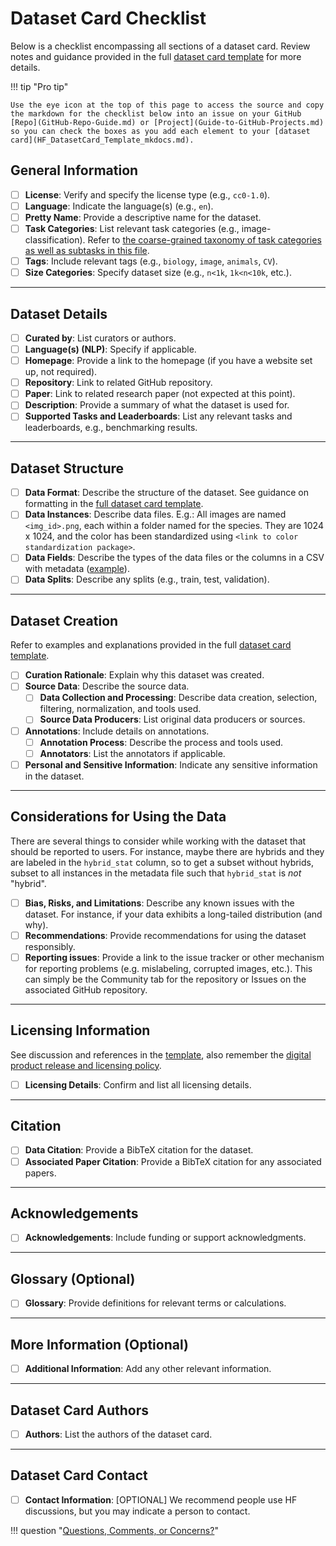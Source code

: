 # Dataset Card Checklist

Below is a checklist encompassing all sections of a dataset card. Review notes and guidance provided in the full [dataset card template](HF_DatasetCard_Template_mkdocs.md/) for more details.

!!! tip "Pro tip"

    Use the eye icon at the top of this page to access the source and copy the markdown for the checklist below into an issue on your GitHub [Repo](GitHub-Repo-Guide.md) or [Project](Guide-to-GitHub-Projects.md) so you can check the boxes as you add each element to your [dataset card](HF_DatasetCard_Template_mkdocs.md).

## General Information

- [ ] **License**: Verify and specify the license type (e.g., `cc0-1.0`).
- [ ] **Language**: Indicate the language(s) (e.g., `en`).
- [ ] **Pretty Name**: Provide a descriptive name for the dataset.
- [ ] **Task Categories**: List relevant task categories (e.g., image-classification). Refer to [the coarse-grained taxonomy of task categories as well as subtasks in this file](https://github.com/huggingface/huggingface.js/blob/main/packages/tasks/src/pipelines.ts).
- [ ] **Tags**: Include relevant tags (e.g., `biology`, `image`, `animals`, `CV`).
- [ ] **Size Categories**: Specify dataset size (e.g., `n<1k`, `1k<n<10k`, etc.).

---

## Dataset Details

- [ ] **Curated by**: List curators or authors.
- [ ] **Language(s) (NLP)**: Specify if applicable.
- [ ] **Homepage**: Provide a link to the homepage (if you have a website set up, not required).
- [ ] **Repository**: Link to related GitHub repository.
- [ ] **Paper**: Link to related research paper (not expected at this point).
- [ ] **Description**: Provide a summary of what the dataset is used for.
- [ ] **Supported Tasks and Leaderboards**: List any relevant tasks and leaderboards, e.g., benchmarking results.

---

## Dataset Structure

- [ ] **Data Format**: Describe the structure of the dataset. See guidance on formatting in the [full dataset card template](HF_DatasetCard_Template_mkdocs.md/#__codelineno-0-71).
- [ ] **Data Instances**: Describe data files.
E.g.: All images are named `<img_id>.png`, each within a folder named for the species. They are 1024 x 1024, and the color has been standardized using `<link to color standardization package>`.
- [ ] **Data Fields**: Describe the types of the data files or the columns in a CSV with metadata ([example](HF_DatasetCard_Template_mkdocs.md/#__codelineno-0-114)).
- [ ] **Data Splits**: Describe any splits (e.g., train, test, validation).

---

## Dataset Creation

Refer to examples and explanations provided in the full [dataset card template](HF_DatasetCard_Template_mkdocs.md/#__codelineno-0-129).

- [ ] **Curation Rationale**: Explain why this dataset was created.
- [ ] **Source Data**: Describe the source data.
    - [ ] **Data Collection and Processing**: Describe data creation, selection, filtering, normalization, and tools used.
    - [ ] **Source Data Producers**: List original data producers or sources.
- [ ] **Annotations**: Include details on annotations.
    - [ ] **Annotation Process**: Describe the process and tools used.
    - [ ] **Annotators**: List the annotators if applicable.
- [ ] **Personal and Sensitive Information**: Indicate any sensitive information in the dataset.

---

## Considerations for Using the Data

There are several things to consider while working with the dataset that should be reported to users. For instance, maybe there are hybrids and they are labeled in the `hybrid_stat` column, so to get a subset without hybrids, subset to all instances in the metadata file such that `hybrid_stat` is _not_ "hybrid".

- [ ] **Bias, Risks, and Limitations**: Describe any known issues with the dataset. For instance, if your data exhibits a long-tailed distribution (and why).
- [ ] **Recommendations**: Provide recommendations for using the dataset responsibly.
- [ ] **Reporting issues**: Provide a link to the issue tracker or other mechanism for reporting problems (e.g. mislabeling, corrupted images, etc.). This can simply be the Community tab for the repository or Issues on the associated GitHub repository.

---

## Licensing Information

See discussion and references in the [template](HF_DatasetCard_Template_mkdocs.md/#__codelineno-0-19), also remember the [digital product release and licensing policy](Digital-products-release-licensing-policy.md/).

- [ ] **Licensing Details**: Confirm and list all licensing details.

---

## Citation

- [ ] **Data Citation**: Provide a BibTeX citation for the dataset.
- [ ] **Associated Paper Citation**: Provide a BibTeX citation for any associated papers.

---

## Acknowledgements

- [ ] **Acknowledgements**: Include funding or support acknowledgments.

---

## Glossary (Optional)

- [ ] **Glossary**: Provide definitions for relevant terms or calculations.

---

## More Information (Optional)

- [ ] **Additional Information**: Add any other relevant information.

---

## Dataset Card Authors

- [ ] **Authors**: List the authors of the dataset card.

---

## Dataset Card Contact

- [ ] **Contact Information**: [OPTIONAL] We recommend people use HF discussions, but you may indicate a person to contact.

!!! question "[Questions, Comments, or Concerns?](https://github.com/Imageomics/Collaborative-distributed-science-guide/issues)"
